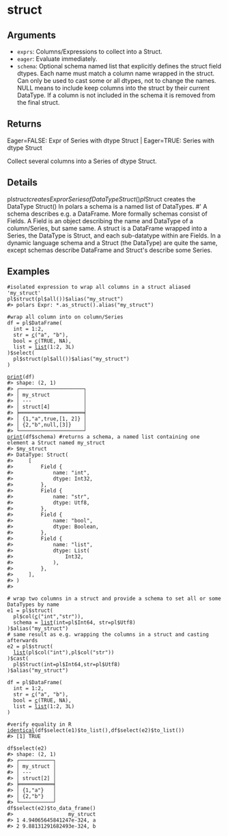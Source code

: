 # struct

## Arguments

- `exprs`: Columns/Expressions to collect into a Struct.
- `eager`: Evaluate immediately.
- `schema`: Optional schema named list that explicitly defines the struct field dtypes. Each name must match a column name wrapped in the struct. Can only be used to cast some or all dtypes, not to change the names. NULL means to include keep columns into the struct by their current DataType. If a column is not included in the schema it is removed from the final struct.

## Returns

Eager=FALSE: Expr of Series with dtype Struct | Eager=TRUE: Series with dtype Struct

Collect several columns into a Series of dtype Struct.

## Details

pl$struct creates Expr or Series of DataType Struct() pl$Struct creates the DataType Struct() In polars a schema is a named list of DataTypes. #' A schema describes e.g. a DataFrame. More formally schemas consist of Fields. A Field is an object describing the name and DataType of a column/Series, but same same. A struct is a DataFrame wrapped into a Series, the DataType is Struct, and each sub-datatype within are Fields. In a dynamic language schema and a Struct (the DataType) are quite the same, except schemas describe DataFrame and Struct's describe some Series.

## Examples

<pre class='r-example'><code><span class='r-in'><span><span class='co'>#isolated expression to wrap all columns in a struct aliased 'my_struct'</span></span></span>
<span class='r-in'><span><span class='va'>pl</span><span class='op'>$</span><span class='fu'>struct</span><span class='op'>(</span><span class='va'>pl</span><span class='op'>$</span><span class='fu'>all</span><span class='op'>(</span><span class='op'>)</span><span class='op'>)</span><span class='op'>$</span><span class='fu'>alias</span><span class='op'>(</span><span class='st'>"my_struct"</span><span class='op'>)</span></span></span>
<span class='r-out co'><span class='r-pr'>#&gt;</span> polars Expr: *.as_struct().alias("my_struct")</span>
<span class='r-in'><span></span></span>
<span class='r-in'><span><span class='co'>#wrap all column into on column/Series</span></span></span>
<span class='r-in'><span><span class='va'>df</span> <span class='op'>=</span> <span class='va'>pl</span><span class='op'>$</span><span class='fu'>DataFrame</span><span class='op'>(</span></span></span>
<span class='r-in'><span>  int <span class='op'>=</span> <span class='fl'>1</span><span class='op'>:</span><span class='fl'>2</span>,</span></span>
<span class='r-in'><span>  str <span class='op'>=</span> <span class='fu'><a href='https://rdrr.io/r/base/c.html'>c</a></span><span class='op'>(</span><span class='st'>"a"</span>, <span class='st'>"b"</span><span class='op'>)</span>,</span></span>
<span class='r-in'><span>  bool <span class='op'>=</span> <span class='fu'><a href='https://rdrr.io/r/base/c.html'>c</a></span><span class='op'>(</span><span class='cn'>TRUE</span>, <span class='cn'>NA</span><span class='op'>)</span>,</span></span>
<span class='r-in'><span>  list <span class='op'>=</span> <span class='fu'><a href='https://rdrr.io/r/base/list.html'>list</a></span><span class='op'>(</span><span class='fl'>1</span><span class='op'>:</span><span class='fl'>2</span>, <span class='fl'>3L</span><span class='op'>)</span></span></span>
<span class='r-in'><span><span class='op'>)</span><span class='op'>$</span><span class='fu'>select</span><span class='op'>(</span></span></span>
<span class='r-in'><span>  <span class='va'>pl</span><span class='op'>$</span><span class='fu'>struct</span><span class='op'>(</span><span class='va'>pl</span><span class='op'>$</span><span class='fu'>all</span><span class='op'>(</span><span class='op'>)</span><span class='op'>)</span><span class='op'>$</span><span class='fu'>alias</span><span class='op'>(</span><span class='st'>"my_struct"</span><span class='op'>)</span></span></span>
<span class='r-in'><span><span class='op'>)</span></span></span>
<span class='r-in'><span></span></span>
<span class='r-in'><span><span class='fu'><a href='https://rdrr.io/r/base/print.html'>print</a></span><span class='op'>(</span><span class='va'>df</span><span class='op'>)</span></span></span>
<span class='r-out co'><span class='r-pr'>#&gt;</span> shape: (2, 1)</span>
<span class='r-out co'><span class='r-pr'>#&gt;</span> ┌─────────────────────┐</span>
<span class='r-out co'><span class='r-pr'>#&gt;</span> │ my_struct           │</span>
<span class='r-out co'><span class='r-pr'>#&gt;</span> │ ---                 │</span>
<span class='r-out co'><span class='r-pr'>#&gt;</span> │ struct[4]           │</span>
<span class='r-out co'><span class='r-pr'>#&gt;</span> ╞═════════════════════╡</span>
<span class='r-out co'><span class='r-pr'>#&gt;</span> │ {1,"a",true,[1, 2]} │</span>
<span class='r-out co'><span class='r-pr'>#&gt;</span> │ {2,"b",null,[3]}    │</span>
<span class='r-out co'><span class='r-pr'>#&gt;</span> └─────────────────────┘</span>
<span class='r-in'><span><span class='fu'><a href='https://rdrr.io/r/base/print.html'>print</a></span><span class='op'>(</span><span class='va'>df</span><span class='op'>$</span><span class='va'>schema</span><span class='op'>)</span> <span class='co'>#returns a schema, a named list containing one element a Struct named my_struct</span></span></span>
<span class='r-out co'><span class='r-pr'>#&gt;</span> $my_struct</span>
<span class='r-out co'><span class='r-pr'>#&gt;</span> DataType: Struct(</span>
<span class='r-out co'><span class='r-pr'>#&gt;</span>     [</span>
<span class='r-out co'><span class='r-pr'>#&gt;</span>         Field {</span>
<span class='r-out co'><span class='r-pr'>#&gt;</span>             name: "int",</span>
<span class='r-out co'><span class='r-pr'>#&gt;</span>             dtype: Int32,</span>
<span class='r-out co'><span class='r-pr'>#&gt;</span>         },</span>
<span class='r-out co'><span class='r-pr'>#&gt;</span>         Field {</span>
<span class='r-out co'><span class='r-pr'>#&gt;</span>             name: "str",</span>
<span class='r-out co'><span class='r-pr'>#&gt;</span>             dtype: Utf8,</span>
<span class='r-out co'><span class='r-pr'>#&gt;</span>         },</span>
<span class='r-out co'><span class='r-pr'>#&gt;</span>         Field {</span>
<span class='r-out co'><span class='r-pr'>#&gt;</span>             name: "bool",</span>
<span class='r-out co'><span class='r-pr'>#&gt;</span>             dtype: Boolean,</span>
<span class='r-out co'><span class='r-pr'>#&gt;</span>         },</span>
<span class='r-out co'><span class='r-pr'>#&gt;</span>         Field {</span>
<span class='r-out co'><span class='r-pr'>#&gt;</span>             name: "list",</span>
<span class='r-out co'><span class='r-pr'>#&gt;</span>             dtype: List(</span>
<span class='r-out co'><span class='r-pr'>#&gt;</span>                 Int32,</span>
<span class='r-out co'><span class='r-pr'>#&gt;</span>             ),</span>
<span class='r-out co'><span class='r-pr'>#&gt;</span>         },</span>
<span class='r-out co'><span class='r-pr'>#&gt;</span>     ],</span>
<span class='r-out co'><span class='r-pr'>#&gt;</span> )</span>
<span class='r-out co'><span class='r-pr'>#&gt;</span> </span>
<span class='r-in'><span></span></span>
<span class='r-in'><span><span class='co'># wrap two columns in a struct and provide a schema to set all or some DataTypes by name</span></span></span>
<span class='r-in'><span><span class='va'>e1</span> <span class='op'>=</span> <span class='va'>pl</span><span class='op'>$</span><span class='fu'>struct</span><span class='op'>(</span></span></span>
<span class='r-in'><span>  <span class='va'>pl</span><span class='op'>$</span><span class='fu'>col</span><span class='op'>(</span><span class='fu'><a href='https://rdrr.io/r/base/c.html'>c</a></span><span class='op'>(</span><span class='st'>"int"</span>,<span class='st'>"str"</span><span class='op'>)</span><span class='op'>)</span>,</span></span>
<span class='r-in'><span>  schema <span class='op'>=</span> <span class='fu'><a href='https://rdrr.io/r/base/list.html'>list</a></span><span class='op'>(</span>int<span class='op'>=</span><span class='va'>pl</span><span class='op'>$</span><span class='va'>Int64</span>, str<span class='op'>=</span><span class='va'>pl</span><span class='op'>$</span><span class='va'>Utf8</span><span class='op'>)</span></span></span>
<span class='r-in'><span><span class='op'>)</span><span class='op'>$</span><span class='fu'>alias</span><span class='op'>(</span><span class='st'>"my_struct"</span><span class='op'>)</span></span></span>
<span class='r-in'><span><span class='co'># same result as e.g. wrapping the columns in a struct and casting afterwards</span></span></span>
<span class='r-in'><span><span class='va'>e2</span> <span class='op'>=</span> <span class='va'>pl</span><span class='op'>$</span><span class='fu'>struct</span><span class='op'>(</span></span></span>
<span class='r-in'><span>  <span class='fu'><a href='https://rdrr.io/r/base/list.html'>list</a></span><span class='op'>(</span><span class='va'>pl</span><span class='op'>$</span><span class='fu'>col</span><span class='op'>(</span><span class='st'>"int"</span><span class='op'>)</span>,<span class='va'>pl</span><span class='op'>$</span><span class='fu'>col</span><span class='op'>(</span><span class='st'>"str"</span><span class='op'>)</span><span class='op'>)</span></span></span>
<span class='r-in'><span><span class='op'>)</span><span class='op'>$</span><span class='fu'>cast</span><span class='op'>(</span></span></span>
<span class='r-in'><span>  <span class='va'>pl</span><span class='op'>$</span><span class='fu'>Struct</span><span class='op'>(</span>int<span class='op'>=</span><span class='va'>pl</span><span class='op'>$</span><span class='va'>Int64</span>,str<span class='op'>=</span><span class='va'>pl</span><span class='op'>$</span><span class='va'>Utf8</span><span class='op'>)</span></span></span>
<span class='r-in'><span><span class='op'>)</span><span class='op'>$</span><span class='fu'>alias</span><span class='op'>(</span><span class='st'>"my_struct"</span><span class='op'>)</span></span></span>
<span class='r-in'><span></span></span>
<span class='r-in'><span><span class='va'>df</span> <span class='op'>=</span> <span class='va'>pl</span><span class='op'>$</span><span class='fu'>DataFrame</span><span class='op'>(</span></span></span>
<span class='r-in'><span>  int <span class='op'>=</span> <span class='fl'>1</span><span class='op'>:</span><span class='fl'>2</span>,</span></span>
<span class='r-in'><span>  str <span class='op'>=</span> <span class='fu'><a href='https://rdrr.io/r/base/c.html'>c</a></span><span class='op'>(</span><span class='st'>"a"</span>, <span class='st'>"b"</span><span class='op'>)</span>,</span></span>
<span class='r-in'><span>  bool <span class='op'>=</span> <span class='fu'><a href='https://rdrr.io/r/base/c.html'>c</a></span><span class='op'>(</span><span class='cn'>TRUE</span>, <span class='cn'>NA</span><span class='op'>)</span>,</span></span>
<span class='r-in'><span>  list <span class='op'>=</span> <span class='fu'><a href='https://rdrr.io/r/base/list.html'>list</a></span><span class='op'>(</span><span class='fl'>1</span><span class='op'>:</span><span class='fl'>2</span>, <span class='fl'>3L</span><span class='op'>)</span></span></span>
<span class='r-in'><span><span class='op'>)</span></span></span>
<span class='r-in'><span></span></span>
<span class='r-in'><span><span class='co'>#verify equality in R</span></span></span>
<span class='r-in'><span><span class='fu'><a href='https://rdrr.io/r/base/identical.html'>identical</a></span><span class='op'>(</span><span class='va'>df</span><span class='op'>$</span><span class='fu'>select</span><span class='op'>(</span><span class='va'>e1</span><span class='op'>)</span><span class='op'>$</span><span class='fu'>to_list</span><span class='op'>(</span><span class='op'>)</span>,<span class='va'>df</span><span class='op'>$</span><span class='fu'>select</span><span class='op'>(</span><span class='va'>e2</span><span class='op'>)</span><span class='op'>$</span><span class='fu'>to_list</span><span class='op'>(</span><span class='op'>)</span><span class='op'>)</span></span></span>
<span class='r-out co'><span class='r-pr'>#&gt;</span> [1] TRUE</span>
<span class='r-in'><span></span></span>
<span class='r-in'><span><span class='va'>df</span><span class='op'>$</span><span class='fu'>select</span><span class='op'>(</span><span class='va'>e2</span><span class='op'>)</span></span></span>
<span class='r-out co'><span class='r-pr'>#&gt;</span> shape: (2, 1)</span>
<span class='r-out co'><span class='r-pr'>#&gt;</span> ┌───────────┐</span>
<span class='r-out co'><span class='r-pr'>#&gt;</span> │ my_struct │</span>
<span class='r-out co'><span class='r-pr'>#&gt;</span> │ ---       │</span>
<span class='r-out co'><span class='r-pr'>#&gt;</span> │ struct[2] │</span>
<span class='r-out co'><span class='r-pr'>#&gt;</span> ╞═══════════╡</span>
<span class='r-out co'><span class='r-pr'>#&gt;</span> │ {1,"a"}   │</span>
<span class='r-out co'><span class='r-pr'>#&gt;</span> │ {2,"b"}   │</span>
<span class='r-out co'><span class='r-pr'>#&gt;</span> └───────────┘</span>
<span class='r-in'><span><span class='va'>df</span><span class='op'>$</span><span class='fu'>select</span><span class='op'>(</span><span class='va'>e2</span><span class='op'>)</span><span class='op'>$</span><span class='fu'>to_data_frame</span><span class='op'>(</span><span class='op'>)</span></span></span>
<span class='r-out co'><span class='r-pr'>#&gt;</span>                  my_struct</span>
<span class='r-out co'><span class='r-pr'>#&gt;</span> 1 4.94065645841247e-324, a</span>
<span class='r-out co'><span class='r-pr'>#&gt;</span> 2 9.88131291682493e-324, b</span>
 </code></pre>